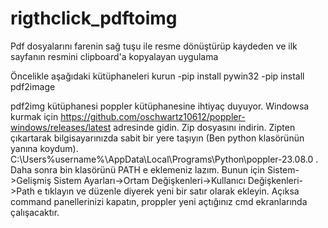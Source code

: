 # rigthclick_pdftoimg
Pdf dosyalarını farenin sağ tuşu ile resme dönüştürüp kaydeden ve ilk sayfanın resmini clipboard'a kopyalayan uygulama

Öncelikle aşağıdaki kütüphaneleri kurun
-pip install pywin32
-pip install pdf2image

pdf2img kütüphanesi poppler kütüphanesine ihtiyaç duyuyor. Windowsa kurmak için https://github.com/oschwartz10612/poppler-windows/releases/latest adresinde gidin. Zip dosyasını indirin. Zipten çıkartarak bilgisayarınızda sabit bir yere taşıyın (Ben python klasörünün yanına koydum). C:\Users\%username%\AppData\Local\Programs\Python\poppler-23.08.0 . Daha sonra bin klasörünü PATH e eklemeniz lazım. Bunun için Sistem->Gelişmiş Sistem Ayarları->Ortam Değişkenleri->Kullanıcı Değişkenleri->Path e tıklayın ve düzenle diyerek yeni bir satır olarak ekleyin. Açıksa command panellerinizi kapatın, proppler yeni açtığınız cmd ekranlarında çalışacaktır.
